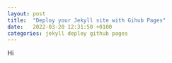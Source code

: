 ```yaml
---
layout: post
title:  "Deploy your Jekyll site with Gihub Pages"
date:   2022-03-20 12:31:50 +0100
categories: jekyll deploy github pages
---
```

Hi
